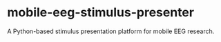 # mobile-eeg-stimulus-presenter
A Python-based stimulus presentation platform for mobile EEG research.
